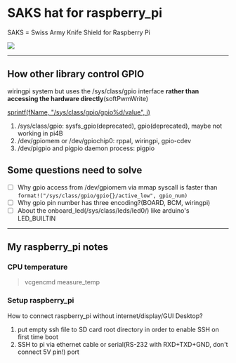 # SAKS hat for raspberry_pi

SAKS = Swiss Army Knife Shield for Raspberry Pi

![](https://shumeipai.nxez.com/wp-content/uploads/2015/03/20180301135557875.jpg)

---

## How other library control GPIO

wiringpi system but uses the /sys/class/gpio interface **rather than accessing the hardware directly**(softPwmWrite)

[sprintf(fName, "/sys/class/gpio/gpio%d/value", i)](https://github.com/WiringPi/WiringPi/blob/093e0a17a40e064260c1f3233b1ccdf7e4c66690/gpio/gpio.c#L428)

1. /sys/class/gpio: sysfs_gpio(deprecated), gpio(deprecated), maybe not working in pi4B
2. /dev/gpiomem or /dev/gpiochip0: rppal, wiringpi, gpio-cdev
3. /dev/pigpio and pigpio daemon process: pigpio

## Some questions need to solve

- [ ] Why gpio access from /dev/gpiomem via mmap syscall is faster than `format!("/sys/class/gpio/gpio{}/active_low", gpio_num)`
- [ ] Why gpio pin number has three encoding?(BOARD, BCM, wiringpi)
- [ ] About the onboard_led(/sys/class/leds/led0/) like arduino's LED_BUILTIN

---

## My raspberry_pi notes

### CPU temperature

> vcgencmd measure_temp

### Setup raspberry_pi

How to connect raspberry_pi without internet/display/GUI Desktop? 

1. put empty ssh file to SD card root directory in order to enable SSH on first time boot
2. SSH to pi via ethernet cable or serial(RS-232 with RXD+TXD+GND, don't connect 5V pin!) port
